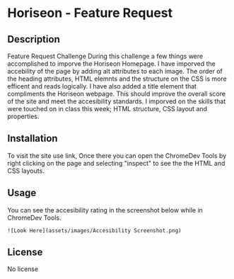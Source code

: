 # Horiseon - Feature Request

## Description
 Feature Request Challenge 
 During this challenge a few things were accomplished to imporve the Horiseon Homepage. I have imporved the accebility of the page by adding alt attributes to each image. The order of the heading attributes, HTML elemnts and the structure on the CSS is more efficent and reads logically. I have also added a title element that compliments the Horiseon webpage. This should improve the overall score of the site and meet the accesibility standards. I imporved on the skills that were touched on in class this week; HTML structure, CSS layout and properties.  

## Installation

To visit the site use link, 
Once there you can open the ChromeDev Tools by right clicking on the page and selecting "inspect" to see the the HTML and CSS layouts.  

## Usage

You can see the accesibility rating in the screenshot below while in ChromeDev Tools.  

    ![Look Here](assets/images/Accesibility Screenshot.png)
    
## License

No license
